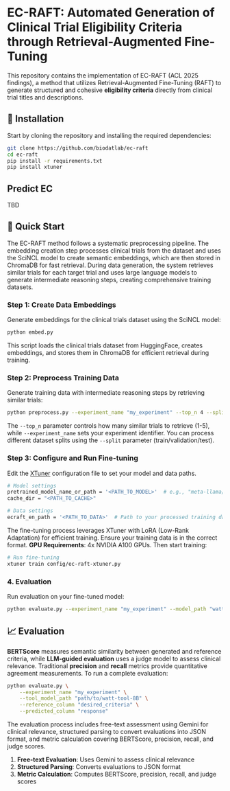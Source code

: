 # EC-RAFT: Automated Generation of Clinical Trial Eligibility Criteria through Retrieval-Augmented Fine-Tuning

This repository contains the implementation of EC-RAFT (ACL 2025 findings), a method that utilizes Retrieval-Augmented Fine-Tuning (RAFT) to generate structured and cohesive **eligibility criteria** directly from clinical trial titles and descriptions.

## 🚀 Installation

Start by cloning the repository and installing the required dependencies:

```bash
git clone https://github.com/biodatlab/ec-raft
cd ec-raft
pip install -r requirements.txt
pip install xtuner
```

## Predict EC

TBD

## 🏃 Quick Start

The EC-RAFT method follows a systematic preprocessing pipeline. The embedding creation step processes clinical trials from the dataset and uses the SciNCL model to create semantic embeddings, which are then stored in ChromaDB for fast retrieval. During data generation, the system retrieves similar trials for each target trial and uses large language models to generate intermediate reasoning steps, creating comprehensive training datasets.

### Step 1: Create Data Embeddings

Generate embeddings for the clinical trials dataset using the SciNCL model:

```bash
python embed.py
```

This script loads the clinical trials dataset from HuggingFace, creates embeddings, and stores them in ChromaDB for efficient retrieval during training.

### Step 2: Preprocess Training Data

Generate training data with intermediate reasoning steps by retrieving similar trials:

```bash
python preprocess.py --experiment_name "my_experiment" --top_n 4 --split train
```

The `--top_n` parameter controls how many similar trials to retrieve (1-5), while `--experiment_name` sets your experiment identifier. You can process different dataset splits using the `--split` parameter (train/validation/test).

### Step 3: Configure and Run Fine-tuning

Edit the [XTuner](https://github.com/InternLM/xtuner) configuration file to set your model and data paths.

```bash
# Model settings
pretrained_model_name_or_path = '<PATH_TO_MODEL>'  # e.g., "meta-llama/Llama-3.1-8B-Instruct"
cache_dir = "<PATH_TO_CACHE>"

# Data settings
ecraft_en_path = '<PATH_TO_DATA>'  # Path to your processed training data 
```

The fine-tuning process leverages XTuner with LoRA (Low-Rank Adaptation) for efficient training.
Ensure your training data is in the correct format. **GPU Requirements**: 4x NVIDIA A100 GPUs.
Then start training:

```bash
# Run fine-tuning
xtuner train config/ec-raft-xtuner.py
```


### 4. Evaluation

Run evaluation on your fine-tuned model:

```bash
python evaluate.py --experiment_name "my_experiment" --model_path "watt-ai/watt-tool-8B"
```


## 📈 Evaluation

**BERTScore** measures semantic similarity between generated and reference criteria, while **LLM-guided evaluation** uses a judge model to assess clinical relevance. Traditional **precision** and **recall** metrics provide quantitative agreement measurements. To run a complete evaluation:

```bash
python evaluate.py \
    --experiment_name "my_experiment" \
    --tool_model_path "path/to/watt-tool-8B" \
    --reference_column "desired_criteria" \
    --predicted_column "response"
```

The evaluation process includes free-text assessment using Gemini for clinical relevance, structured parsing to convert evaluations into JSON format, and metric calculation covering BERTScore, precision, recall, and judge scores.

1. **Free-text Evaluation**: Uses Gemini to assess clinical relevance
2. **Structured Parsing**: Converts evaluations to JSON format
3. **Metric Calculation**: Computes BERTScore, precision, recall, and judge scores
